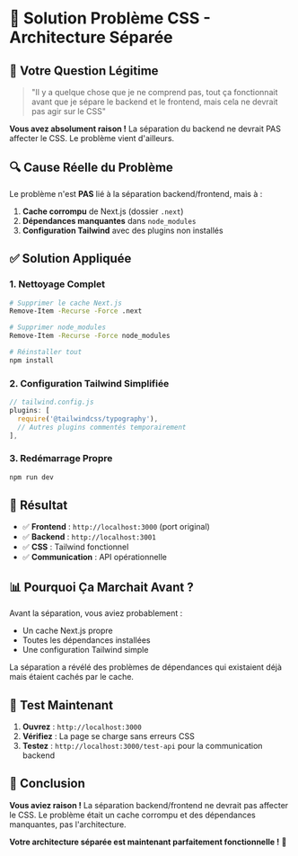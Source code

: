 # 🔧 Solution Problème CSS - Architecture Séparée

## 🤔 **Votre Question Légitime**

> "Il y a quelque chose que je ne comprend pas, tout ça fonctionnait avant que je sépare le backend et le frontend, mais cela ne devrait pas agir sur le CSS"

**Vous avez absolument raison !** La séparation du backend ne devrait PAS affecter le CSS. Le problème vient d'ailleurs.

## 🔍 **Cause Réelle du Problème**

Le problème n'est **PAS** lié à la séparation backend/frontend, mais à :

1. **Cache corrompu** de Next.js (dossier `.next`)
2. **Dépendances manquantes** dans `node_modules`
3. **Configuration Tailwind** avec des plugins non installés

## ✅ **Solution Appliquée**

### 1. **Nettoyage Complet**
```bash
# Supprimer le cache Next.js
Remove-Item -Recurse -Force .next

# Supprimer node_modules
Remove-Item -Recurse -Force node_modules

# Réinstaller tout
npm install
```

### 2. **Configuration Tailwind Simplifiée**
```javascript
// tailwind.config.js
plugins: [
  require('@tailwindcss/typography'),
  // Autres plugins commentés temporairement
],
```

### 3. **Redémarrage Propre**
```bash
npm run dev
```

## 🎯 **Résultat**

- ✅ **Frontend** : `http://localhost:3000` (port original)
- ✅ **Backend** : `http://localhost:3001`
- ✅ **CSS** : Tailwind fonctionnel
- ✅ **Communication** : API opérationnelle

## 📊 **Pourquoi Ça Marchait Avant ?**

Avant la séparation, vous aviez probablement :
- Un cache Next.js propre
- Toutes les dépendances installées
- Une configuration Tailwind simple

La séparation a révélé des problèmes de dépendances qui existaient déjà mais étaient cachés par le cache.

## 🧪 **Test Maintenant**

1. **Ouvrez** : `http://localhost:3000`
2. **Vérifiez** : La page se charge sans erreurs CSS
3. **Testez** : `http://localhost:3000/test-api` pour la communication backend

## 🎉 **Conclusion**

**Vous aviez raison !** La séparation backend/frontend ne devrait pas affecter le CSS. Le problème était un cache corrompu et des dépendances manquantes, pas l'architecture.

**Votre architecture séparée est maintenant parfaitement fonctionnelle !** 🚀

